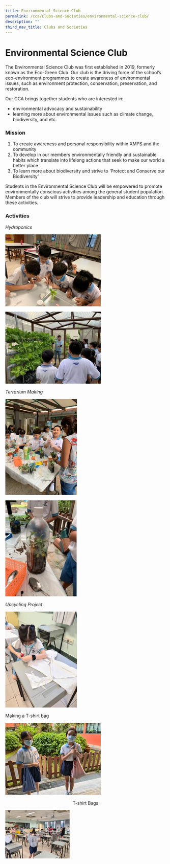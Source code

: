 ```yaml
---
title: Environmental Science Club
permalink: /cca/Clubs-and-Societies/environmental-science-club/
description: ""
third_nav_title: Clubs and Societies
---
```

# **Environmental Science Club**

The Environmental Science Club was first established in 2019, formerly known as the Eco-Green Club. Our club is the driving force of the school’s eco-environment programmes to create awareness of environmental issues, such as environment protection, conservation, preservation, and restoration.

Our CCA brings together students who are interested in:

*   environmental advocacy and sustainability
*   learning more about environmental issues such as climate change, biodiversity, and etc.

### Mission

1.  To create awareness and personal responsibility within XMPS and the community
2.  To develop in our members environmentally friendly and sustainable habits which translate into lifelong actions that seek to make our world a better place
3.  To learn more about biodiversity and strive to ‘Protect and Conserve our Biodiversity’

Students in the Environmental Science Club will be empowered to promote environmentally conscious activities among the general student population. Members of the club will strive to provide leadership and education through these activities.

### Activities

_Hydroponics_

![](/images/Hydro1-300x225.jpg)

![](/images/Hydro2-300x225.jpg)

_Terrarium Making_

![](/images/Ter2-225x300.jpg)

![](/images/Ter3-224x300.jpg)

_Upcycling Project_

![](/images/Tshirt-Bag-1-225x300.jpeg)

Making a T-shirt bag

![](/images/Tshirt-Bag-2-300x225.jpeg)

<center>T-shirt Bags</center>

<img src="/images/Tshirt-Bag-3-300x225.jpeg" 
     style="width:40%">